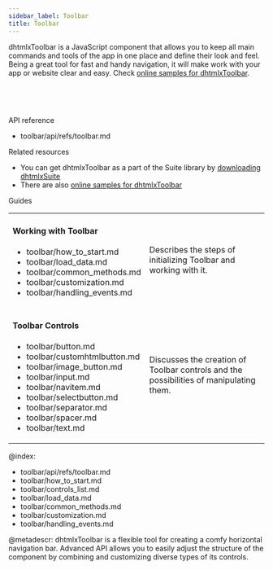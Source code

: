 ```yaml
---
sidebar_label: Toolbar
title: Toolbar
---          
```




dhtmlxToolbar is a JavaScript component that allows you to keep all main commands and tools of the app in one place and define their look and feel.
Being a great tool for fast and handy navigation, it will make work with your app or website clear and easy. Check [online samples for dhtmlxToolbar](https://docs.dhtmlx.com/suite/samples/toolbar/).

<br/>

<p align="center"><img src="toolbar/toolbar_front.png" alt=""/></p>

<br/>

<div class="h2">API reference</div>

- toolbar/api/refs/toolbar.md

<div class="h2">Related resources</div>

- You can get dhtmlxToolbar as a part of the Suite library by [downloading dhtmlxSuite](https://dhtmlx.com/docs/products/dhtmlxSuite/download.shtml)          
- There are also [online samples for dhtmlxToolbar](https://docs.dhtmlx.com/suite/samples/toolbar/)  

<div class="h2">Guides</div>

<table class='guide-table'>
	<tbody>
	<tr>
		<td id="data" class='topics'>
		    <h4>
		        Working with Toolbar
		    </h4>
		    <ul id="data_sublist" >            		
                <li>toolbar/how_to_start.md</li>                
                <li>toolbar/load_data.md</li> 
                <li>toolbar/common_methods.md</li>
                <li>toolbar/customization.md</li>
                <li>toolbar/handling_events.md</li>
            </ul>
        </td>
		<td class='topic_description'>Describes the steps of initializing Toolbar and working with it.</td>
	</tr>
	<tr>
		<td id="manipulations" class='topics'>
		    <h4>
		        Toolbar Controls
		    </h4>
		    <ul id="manipulations_sublist">                 	
                <li>toolbar/button.md</li>
                <li>toolbar/customhtmlbutton.md</li>                                                          
                <li>toolbar/image_button.md</li>   
                <li>toolbar/input.md</li> 
                <li>toolbar/navitem.md</li>
                <li>toolbar/selectbutton.md</li> 
                <li>toolbar/separator.md</li> 
                <li>toolbar/spacer.md</li> 
                <li>toolbar/text.md</li>                  
            </ul>
        </td>
		<td class='topic_description'>Discusses the creation of Toolbar controls and the possibilities of manipulating them.</td>
    </tr>
    </tbody>
</table>

@index:
- toolbar/api/refs/toolbar.md
- toolbar/how_to_start.md
- toolbar/controls_list.md
- toolbar/load_data.md
- toolbar/common_methods.md
- toolbar/customization.md
- toolbar/handling_events.md


@metadescr:
dhtmlxToolbar is a flexible tool for creating a comfy horizontal navigation bar. Advanced API allows you to easily adjust the structure of the component by combining and customizing diverse types of its controls.

